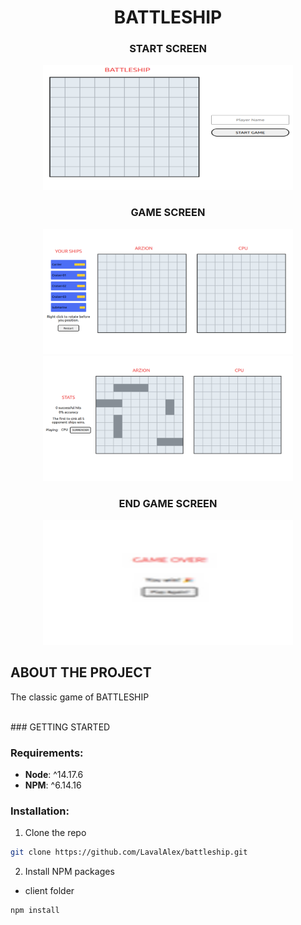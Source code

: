 

<div align="center">
  <h1 align="center">BATTLESHIP</h1>
</div>



<div align="center">
  <h3>START SCREEN</h3>
  <img src="img/start.png" alt="Logo" width="400" height="200">
</div>  



<div align="center">
  <h3>GAME SCREEN</h3>

<img    src="img/game.png" alt="Logo" width="400" height="200">
  <img  src="img/game-ship.png" alt="Logo" width="400" height="200">
</div  >

<div align="center">
  <h3>END GAME SCREEN</h3>

<img    src="img/game-over.png" alt="Logo" width="400" height="200">

</div  >



 



<!-- ABOUT THE PROJECT -->

## ABOUT THE PROJECT 
The classic game of BATTLESHIP


<br />
<!-- GETTING STARTED -->
### GETTING STARTED  



### Requirements:

 * __Node__: ^14.17.6
 * __NPM__: ^6.14.16 
 

### Installation:

1. Clone the repo


```sh
git clone https://github.com/LavalAlex/battleship.git
```


2. Install NPM packages

* client folder

```sh
npm install
```

<br />

